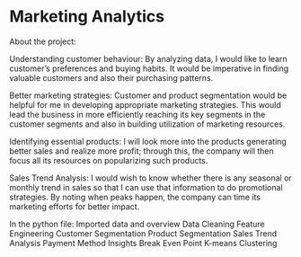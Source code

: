 # Marketing Analytics

About the project:

Understanding customer behaviour: By analyzing data, I would like to learn customer’s preferences and buying habits. It would be imperative in finding valuable customers and also their purchasing patterns. 

Better marketing strategies: Customer and product segmentation would be helpful for me in developing appropriate marketing strategies. This would lead the business in more efficiently reaching its key segments in the customer segments and also in building utilization of marketing resources. 

Identifying essential products: I will look more into the products generating better sales and realize more profit; through this, the company will then focus all its resources on popularizing such products. 

Sales Trend Analysis: I would wish to know whether there is any seasonal or monthly trend in sales so that I can use that information to do promotional strategies. By noting when peaks happen, the company can time its marketing efforts for better impact.

In the python file:
 Imported data and overview
 Data Cleaning
 Feature Engineering
 Customer Segmentation
 Product Segmentation
 Sales Trend Analysis
 Payment Method Insights
 Break Even Point
 K-means Clustering
